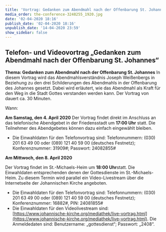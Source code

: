 ```yaml
---
title: 'Vortrag: Gedanken zum Abendmahl nach der Offenbarung St. Johannes'
media_order: the-conference-3248255_1920.jpg
date: '02-04-2020 18:16'
publish_date: '02-04-2020 18:16'
unpublish_date: '14-04-2020 23:59'
show_sidebar: false
---
```


## Telefon- und Videovortrag „Gedanken zum Abendmahl nach der Offenbarung St. Johannes“

**Thema: Gedanken zum Abendmahl nach der Offenbarung St. Johannes**
In diesem Vortrag wird das Abendmahlsverständnis Joseph Weißenbergs in Beziehung zu den drei Schilderungen des Abendmahls in der Offenbarung des Johannes gesetzt. Dabei wird erläutert, wie das Abendmahl als Kraft für den Weg in die Stadt Gottes verstanden werden kann. Der Vortrag von dauert ca. 30 Minuten.

Wann:

**Am Samstag, den 4. April 2020**
Der Vortrag findet direkt im Anschluss an das telefonische Abendgebet in der Friedensstadt um **17:00 Uhr** statt. Die Teilnehmer des Abendgebetes können dazu einfach eingewählt bleiben.
* Die Einwahldaten für den Telefonvortrag sind: Telefonnummern: (030) 201 63 49 00 oder (089) 121 40 59 00 (deutsches Festnetz); Konferenznummer: 31909#; Passwort: 24082855#

**Am Mittwoch, den 8. April 2020**

Der Vortrag findet im St.-Michaels-Heim um **18:00 Uhr**statt. Die Einwahldaten entsprechenden denen der Gottesdienste im St.-Michaels-Heim. Zu diesem Termin wird parallel ein Video-Livestream über die Internetseite der Johannischen Kirche angeboten.
* Die Einwahldaten für den Telefonvortrag sind: Telefonnummern: (030) 201 63 49 00 oder (089) 121 40 59 00 (deutsches Festnetz); Konferenznummer: 16882#, PIN: 24081855#
* Die Einwahldaten für den Videolivestream sind: [https://www.johannische-kirche.org/mediathek/live-vortrag.html](https://www.johannische-kirche.org/mediathek/live-vortrag.html). Die Anmeldedaten sind: Benutzername: „gottesdienst“; Passwort: „2408“.